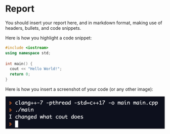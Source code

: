 # Report
You should insert your report here, and in markdown format, making use of headers, bullets, and code snippets.

Here is how you highlight a code snippet:

```c++
#include <iostream>
using namespace std;

int main() {
  cout << "Hello World!";
  return 0;
}
```

Here is how you insert a screenshot of your code (or any other image):

![img caption text](images/console.png)
